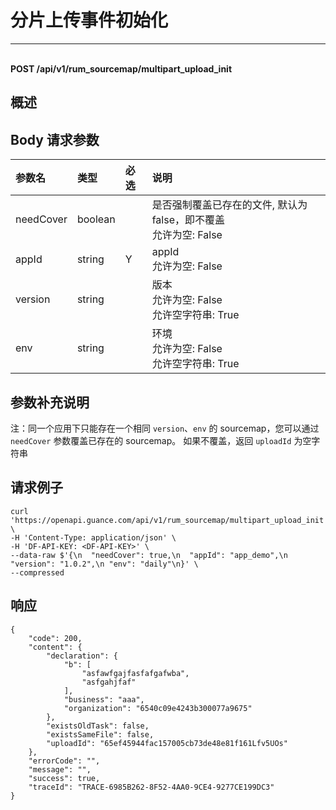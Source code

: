 # 分片上传事件初始化

---

<br />**POST /api/v1/rum_sourcemap/multipart_upload_init**

## 概述




## Body 请求参数

| 参数名        | 类型     | 必选   | 说明              |
|:-----------|:-------|:-----|:----------------|
| needCover | boolean |  | 是否强制覆盖已存在的文件, 默认为 false，即不覆盖<br>允许为空: False <br> |
| appId | string | Y | appId<br>允许为空: False <br> |
| version | string |  | 版本<br>允许为空: False <br>允许空字符串: True <br> |
| env | string |  | 环境<br>允许为空: False <br>允许空字符串: True <br> |

## 参数补充说明

注：同一个应用下只能存在一个相同 `version`、`env` 的 sourcemap，您可以通过 `needCover` 参数覆盖已存在的 sourcemap。
如果不覆盖，返回 `uploadId` 为空字符串




## 请求例子
```shell
curl 'https://openapi.guance.com/api/v1/rum_sourcemap/multipart_upload_init' \
-H 'Content-Type: application/json' \
-H 'DF-API-KEY: <DF-API-KEY>' \
--data-raw $'{\n  "needCover": true,\n  "appId": "app_demo",\n "version": "1.0.2",\n "env": "daily"\n}' \
--compressed
```




## 响应
```shell
{
    "code": 200,
    "content": {
        "declaration": {
            "b": [
                "asfawfgajfasfafgafwba",
                "asfgahjfaf"
            ],
            "business": "aaa",
            "organization": "6540c09e4243b300077a9675"
        },
        "existsOldTask": false,
        "existsSameFile": false,
        "uploadId": "65ef45944fac157005cb73de48e81f161Lfv5UOs"
    },
    "errorCode": "",
    "message": "",
    "success": true,
    "traceId": "TRACE-6985B262-8F52-4AA0-9CE4-9277CE199DC3"
} 
```




